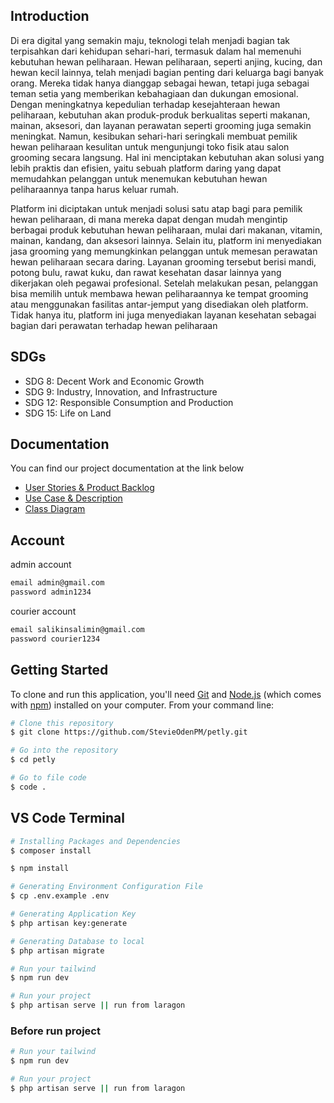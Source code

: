 ## Introduction
Di era digital yang semakin maju, teknologi telah menjadi bagian tak terpisahkan dari kehidupan sehari-hari, termasuk dalam hal memenuhi kebutuhan hewan peliharaan. Hewan peliharaan, seperti anjing, kucing, dan hewan kecil lainnya, telah menjadi bagian penting dari keluarga bagi banyak orang. Mereka tidak hanya dianggap sebagai hewan, tetapi juga sebagai teman setia yang memberikan kebahagiaan dan dukungan emosional. Dengan meningkatnya kepedulian terhadap kesejahteraan hewan peliharaan, kebutuhan akan produk-produk berkualitas seperti makanan, mainan, aksesori, dan layanan perawatan seperti grooming juga semakin meningkat. Namun, kesibukan sehari-hari seringkali membuat pemilik hewan peliharaan kesulitan untuk mengunjungi toko fisik atau salon grooming secara langsung. Hal ini menciptakan kebutuhan akan solusi yang lebih praktis dan efisien, yaitu sebuah platform daring yang dapat memudahkan pelanggan untuk menemukan kebutuhan hewan peliharaannya tanpa harus keluar rumah.

Platform ini diciptakan untuk menjadi solusi satu atap bagi para pemilik hewan peliharaan, di mana mereka dapat dengan mudah mengintip berbagai produk kebutuhan hewan peliharaan, mulai dari makanan, vitamin, mainan, kandang, dan aksesori lainnya. Selain itu, platform ini menyediakan jasa grooming yang memungkinkan pelanggan untuk memesan perawatan hewan peliharaan secara daring. Layanan grooming tersebut berisi mandi, potong bulu, rawat kuku, dan rawat kesehatan dasar lainnya yang dikerjakan oleh pegawai profesional. Setelah melakukan pesan, pelanggan bisa memilih untuk membawa hewan peliharaannya ke tempat grooming atau menggunakan fasilitas antar-jemput yang disediakan oleh platform. Tidak hanya itu, platform ini juga menyediakan layanan kesehatan sebagai bagian dari perawatan terhadap hewan peliharaan 

## SDGs
- SDG 8: Decent Work and Economic Growth
- SDG 9: Industry, Innovation, and Infrastructure
- SDG 12: Responsible Consumption and Production
- SDG 15: Life on Land

## Documentation

You can find our project documentation at the link below
- [User Stories & Product Backlog](https://docs.google.com/document/d/1AxqJpKs-DbMR0quMGbwgfa-Y6-AJZn7Lxe9TsNOoqP8/edit?usp=sharing)
- [Use Case & Description](https://docs.google.com/document/d/19TAbjlhc3pjHJ3MwaDicQSX8pJDX8mlgfbXbBO0gnBs/edit?usp=sharing)
- [Class Diagram](https://drive.google.com/file/d/15m3194yPbA4TpRoFZ20xNIgZ6N2mGydK/view?usp=sharing)

## Account

admin account
```bash
email admin@gmail.com
password admin1234
```
courier account
```bash
email salikinsalimin@gmail.com
password courier1234
```

## Getting Started

To clone and run this application, you'll need [Git](https://git-scm.com) and [Node.js](https://nodejs.org/en/download/) (which comes with [npm](http://npmjs.com)) installed on your computer. From your command line:

```bash
# Clone this repository
$ git clone https://github.com/StevieOdenPM/petly.git

# Go into the repository
$ cd petly

# Go to file code
$ code .
```

## VS Code Terminal
```bash
# Installing Packages and Dependencies
$ composer install

$ npm install

# Generating Environment Configuration File
$ cp .env.example .env

# Generating Application Key
$ php artisan key:generate

# Generating Database to local
$ php artisan migrate

# Run your tailwind
$ npm run dev

# Run your project
$ php artisan serve || run from laragon
```

### Before run project

```bash
# Run your tailwind
$ npm run dev

# Run your project
$ php artisan serve || run from laragon
```
